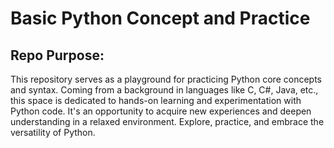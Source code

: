 # Basic Python Concept and Practice 
## Repo Purpose:
This repository serves as a playground for practicing Python core concepts and syntax. Coming from a background in languages like C, C#, Java, etc., this space is dedicated to hands-on learning and experimentation with Python code. It's an opportunity to acquire new experiences and deepen understanding in a relaxed environment. Explore, practice, and embrace the versatility of Python.
